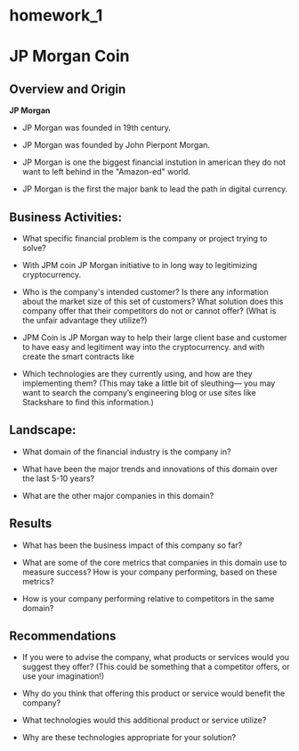 # homework_1
# JP Morgan Coin

## Overview and Origin

**JP Morgan**

* JP Morgan was founded in 19th century.

* JP Morgan was founded by John Pierpont Morgan.

* JP Morgan is one the biggest financial instution in american they do not want to left behind in the "Amazon-ed" world.

* JP Morgan is the first the major bank to lead the path in digital currency.


## Business Activities:

* What specific financial problem is the company or project trying to solve?
* With JPM coin JP Morgan initiative to  in long way to legitimizing
cryptocurrency.   


* Who is the company's intended customer?  Is there any information about the market size of this set of customers?
What solution does this company offer that their competitors do not or cannot offer? (What is the unfair advantage they utilize?)

* JPM Coin is JP Morgan way to help their large client base and customer to have easy and legitiment way into the cryptocurrency. and with create the smart contracts like  

* Which technologies are they currently using, and how are they implementing them? (This may take a little bit of sleuthing–– you may want to search the company’s engineering blog or use sites like Stackshare to find this information.)


## Landscape:

* What domain of the financial industry is the company in?

* What have been the major trends and innovations of this domain over the last 5-10 years?

* What are the other major companies in this domain?


## Results

* What has been the business impact of this company so far?

* What are some of the core metrics that companies in this domain use to measure success? How is your company performing, based on these metrics?

* How is your company performing relative to competitors in the same domain?


## Recommendations

* If you were to advise the company, what products or services would you suggest they offer? (This could be something that a competitor offers, or use your imagination!)

* Why do you think that offering this product or service would benefit the company?

* What technologies would this additional product or service utilize?

* Why are these technologies appropriate for your solution?

